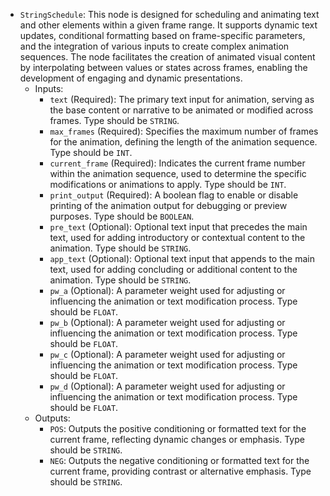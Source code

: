 - `StringSchedule`: This node is designed for scheduling and animating text and other elements within a given frame range. It supports dynamic text updates, conditional formatting based on frame-specific parameters, and the integration of various inputs to create complex animation sequences. The node facilitates the creation of animated visual content by interpolating between values or states across frames, enabling the development of engaging and dynamic presentations.
    - Inputs:
        - `text` (Required): The primary text input for animation, serving as the base content or narrative to be animated or modified across frames. Type should be `STRING`.
        - `max_frames` (Required): Specifies the maximum number of frames for the animation, defining the length of the animation sequence. Type should be `INT`.
        - `current_frame` (Required): Indicates the current frame number within the animation sequence, used to determine the specific modifications or animations to apply. Type should be `INT`.
        - `print_output` (Required): A boolean flag to enable or disable printing of the animation output for debugging or preview purposes. Type should be `BOOLEAN`.
        - `pre_text` (Optional): Optional text input that precedes the main text, used for adding introductory or contextual content to the animation. Type should be `STRING`.
        - `app_text` (Optional): Optional text input that appends to the main text, used for adding concluding or additional content to the animation. Type should be `STRING`.
        - `pw_a` (Optional): A parameter weight used for adjusting or influencing the animation or text modification process. Type should be `FLOAT`.
        - `pw_b` (Optional): A parameter weight used for adjusting or influencing the animation or text modification process. Type should be `FLOAT`.
        - `pw_c` (Optional): A parameter weight used for adjusting or influencing the animation or text modification process. Type should be `FLOAT`.
        - `pw_d` (Optional): A parameter weight used for adjusting or influencing the animation or text modification process. Type should be `FLOAT`.
    - Outputs:
        - `POS`: Outputs the positive conditioning or formatted text for the current frame, reflecting dynamic changes or emphasis. Type should be `STRING`.
        - `NEG`: Outputs the negative conditioning or formatted text for the current frame, providing contrast or alternative emphasis. Type should be `STRING`.
